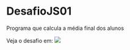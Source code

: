 # DesafioJS01
Programa que calcula a média final dos alunos

Veja o desafio em:
<a href="https://www.instagram.com/p/CiBIIGPAxwS/?utm_source=ig_web_copy_link" target="_blank"><img src="https://user-images.githubusercontent.com/112261177/188292520-3c728e11-0547-407f-87d0-3f5e4f94fd73.png"></a>
